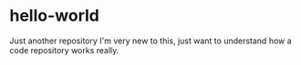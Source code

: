 # hello-world
Just another repository
I'm very new to this, just want to understand how a code repository works really.
